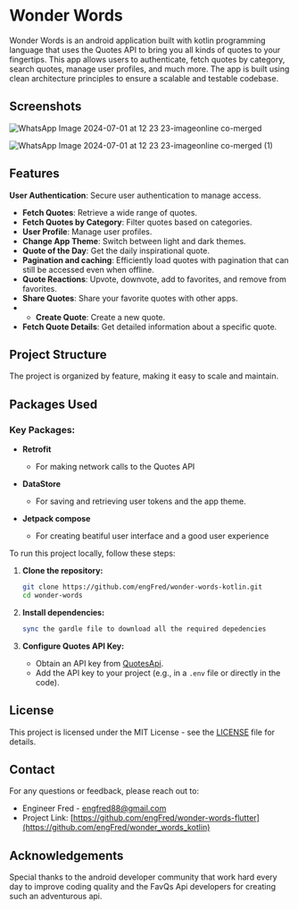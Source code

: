 # Wonder Words

Wonder Words is an android application built with kotlin programming language that uses the Quotes API to bring you all kinds of quotes to your fingertips. This app allows users to authenticate, fetch quotes by category, search quotes, manage user profiles, and much more. The app is built using clean architecture principles to ensure a scalable and testable codebase.

## Screenshots

![WhatsApp Image 2024-07-01 at 12 23 23-imageonline co-merged](https://github.com/EngFred/wonder_words_flutter/assets/136785545/c26f390b-e972-40ac-ae0e-d32a1cfed034)

![WhatsApp Image 2024-07-01 at 12 23 23-imageonline co-merged (1)](https://github.com/EngFred/wonder_words_flutter/assets/136785545/b1ea046e-2230-469e-a8be-0e6758a1262f)

## Features

**User Authentication**: Secure user authentication to manage access.
- **Fetch Quotes**: Retrieve a wide range of quotes.
- **Fetch Quotes by Category**: Filter quotes based on categories.
- **User Profile**: Manage user profiles.
- **Change App Theme**: Switch between light and dark themes.
- **Quote of the Day**: Get the daily inspirational quote.
- **Pagination and caching**: Efficiently load quotes with pagination that can still be accessed even when offline.
- **Quote Reactions**: Upvote, downvote, add to favorites, and remove from favorites.
- **Share Quotes**: Share your favorite quotes with other apps.
- - **Create Quote**: Create a new quote.
- **Fetch Quote Details**: Get detailed information about a specific quote.

## Project Structure

The project is organized by feature, making it easy to scale and maintain.

## Packages Used

### Key Packages:

- **Retrofit**
  - For making network calls to the Quotes API

- **DataStore**
  - For saving and retrieving user tokens and the app theme.

- **Jetpack compose**
  - For creating beatiful user interface and a good user experience

To run this project locally, follow these steps:

1. **Clone the repository:**
    ```sh
    git clone https://github.com/engFred/wonder-words-kotlin.git
    cd wonder-words
    ```

2. **Install dependencies:**
    ```sh
    sync the gardle file to download all the required depedencies
    ```


3. **Configure Quotes API Key:**
    - Obtain an API key from [QuotesApi](https://favqs.com/api/).
    - Add the API key to your project (e.g., in a `.env` file or directly in the code).

## License

This project is licensed under the MIT License - see the [LICENSE](LICENSE) file for details.

## Contact

For any questions or feedback, please reach out to:

- Engineer Fred - [engfred88@gmail.com](mailto:engfred88@gmail.com)
- Project Link: [https://github.com/engFred/wonder-words-flutter](https://github.com/engFred/wonder_words_kotlin)

## Acknowledgements

Special thanks to the android developer community that work hard every day to improve coding quality and the FavQs Api developers for creating such an adventurous api.
